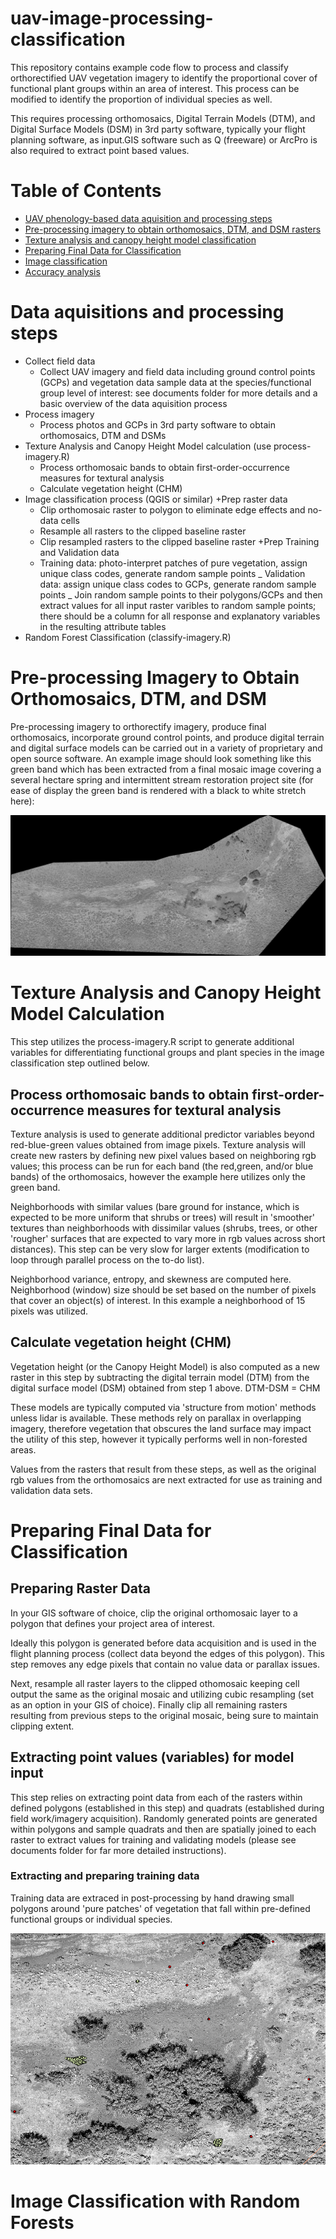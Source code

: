 # uav-image-processing-classification

This repository contains example code flow to process and classify orthorectified UAV vegetation imagery 
to identify the proportional cover of functional plant groups within an area of interest. This process can be modified to identify the proportion of individual species as well.  

This requires processing orthomosaics, Digital Terrain Models (DTM), and 
Digital Surface Models (DSM) in 3rd party software, typically your flight
planning software, as input.GIS software such as Q (freeware) or ArcPro is also required to extract point based values.  

# Table of Contents

* [UAV phenology-based data aquisition and processing steps](https://github.com/mleedavis/uav-image-processing-classification#data-aquisition-and-processing-steps) 
* [Pre-processing imagery to obtain orthomosaics, DTM, and DSM rasters](https://github.com/mleedavis/uav-image-processing-classification#pre-processing-imagery-to-obtain-orthomosaics,-DTM,-and-DSM)
* [Texture analysis and canopy height model classification](https://github.com/mleedavis/uav-image-processing-classification/tree/main#texture-analysis-and-canopy-height-model-calculation)
* [Preparing Final Data for Classification]()
* [Image classification]()
* [Accuracy analysis]()

# Data aquisitions and processing steps

* Collect field data
  + Collect UAV imagery and field data including ground control points (GCPs) and vegetation data sample data at the species/functional group level of interest: see documents folder for more details and a basic overview of the data aquisition process
* Process imagery
  + Process photos and GCPs in 3rd party software to obtain orthomosaics, DTM and DSMs
* Texture Analysis and Canopy Height Model calculation (use process-imagery.R)
  + Process orthomosaic bands to obtain first-order-occurrence measures for textural analysis
  + Calculate vegetation height (CHM)
* Image classification process (QGIS or similar)
  +Prep raster data 
    - Clip orthomosaic raster to polygon to eliminate edge effects and no-data cells
    - Resample all rasters to the clipped baseline raster
    - Clip resampled rasters to the clipped baseline raster
  +Prep Training and Validation data
    - Training data: photo-interpret patches of pure vegetation, assign unique class codes, generate random sample points
    _ Validation data: assign unique class codes to GCPs, generate random sample points
    _ Join random sample points to their polygons/GCPs and then extract values for all input raster varibles to random sample points; there should be a column for all response and explanatory variables in the resulting attribute tables
* Random Forest Classification (classify-imagery.R)
  

# Pre-processing Imagery to Obtain Orthomosaics, DTM, and DSM
Pre-processing imagery to orthorectify imagery, produce final orthomosaics, incorporate ground control points, and produce digital terrain and digital surface models can be carried out in a variety of proprietary and open source software. An example image should look something like this green band which has been extracted from a final mosaic image covering a several hectare spring and intermittent stream restoration project site (for ease of display the green band is rendered with a black to white stretch here): 


![](images/OS_GreenBand2.png)

# Texture Analysis and Canopy Height Model Calculation
This step utilizes the process-imagery.R script to generate additional variables for differentiating functional groups and plant species in the image classification step outlined below.

## Process orthomosaic bands to obtain first-order-occurrence measures for textural analysis
Texture analysis is used to generate additional predictor variables beyond red-blue-green values obtained from image pixels. Texture analysis will create new rasters by defining new pixel values based on neighboring rgb values; this process can be run for each band (the red,green, and/or blue bands) of the orthomosaics, however the example here utilizes only the green band. 

Neighborhoods with similar values (bare ground for instance, which is expected to be more uniform that shrubs or trees) will result in 'smoother' textures than neighborhoods with dissimilar values (shrubs, trees, or other 'rougher' surfaces that are expected to vary more in rgb values across short distances). This step can be very slow for larger extents  (modification to loop through parallel process on the to-do list). 

Neighborhood variance, entropy, and skewness are computed here. Neighborhood (window) size should be set based on the number of pixels that cover an object(s) of interest. In this example a neighborhood of 15 pixels was utilized.  

## Calculate vegetation height (CHM)
Vegetation height (or the Canopy Height Model) is also computed as a new raster in this step by subtracting the digital terrain model (DTM) from the digital surface model (DSM) obtained from step 1 above. 
  DTM-DSM = CHM

These models are typically computed via 'structure from motion' methods unless lidar is available. These methods rely on parallax in overlapping imagery, therefore vegetation that obscures the land surface may impact the utility of this step, however it typically performs well in non-forested areas. 

Values from the rasters that result from these steps, as well as the original rgb values from the orthomosaics are next extracted for use as training and validation data sets. 

# Preparing Final Data for Classification

## Preparing Raster Data 
In your GIS software of choice, clip the original orthomosaic layer to a polygon that defines your project area of interest.

Ideally this polygon is generated before data acquisition and is used in the flight planning process (collect data beyond the edges of this polygon). This step removes any edge pixels that contain no value data or parallax issues. 

Next, resample all raster layers to the clipped othomosaic keeping cell output the same as the original mosaic and utilizing cubic resampling (set as an option in your GIS of choice). Finally clip all remaining rasters resulting from previous steps to the original mosaic, being sure to maintain clipping extent. 


## Extracting point values (variables) for model input
This step relies on extracting point data from each of the rasters within defined polygons (established in this step) and quadrats (established during field work/imagery acquisition). Randomly generated points are generated within polygons and sample quadrats and then are spatially joined to each raster to extract values for training and validating models (please see documents folder for far more detailed instructions). 

### Extracting and preparing training data
Training data are extraced in post-processing by hand drawing small polygons around 'pure patches' of vegetation that fall within pre-defined functional groups or individual species. 

![Randomly generated points (in a GIS) used to extract training (yellow) and validation (red) data from spatial joins to raster layers. The yellow points in the left center of this image were placed in a hand-drawn polygon that represented a pure patch of 'bare ground' for this example. See below for a detailed image of validation points.](images/OS_trainingValidationPoints.png)



# Image Classification with Random Forests

